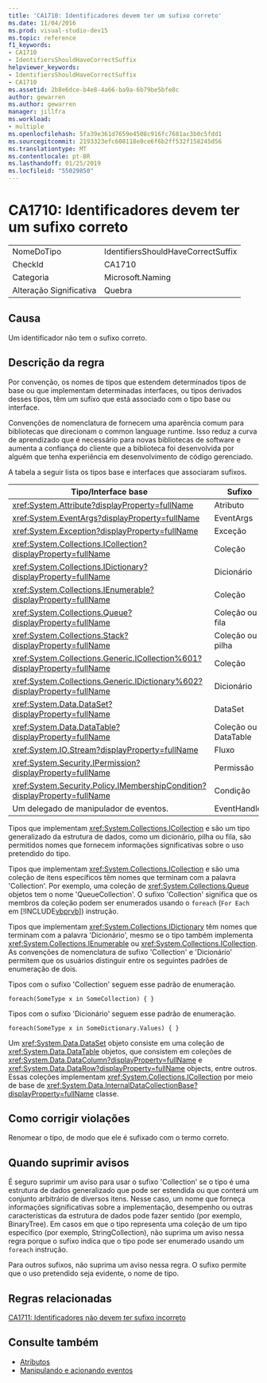 ```yaml
---
title: 'CA1710: Identificadores devem ter um sufixo correto'
ms.date: 11/04/2016
ms.prod: visual-studio-dev15
ms.topic: reference
f1_keywords:
- CA1710
- IdentifiersShouldHaveCorrectSuffix
helpviewer_keywords:
- IdentifiersShouldHaveCorrectSuffix
- CA1710
ms.assetid: 2b8e6dce-b4e8-4a66-ba9a-6b79be5bfe8c
author: gewarren
ms.author: gewarren
manager: jillfra
ms.workload:
- multiple
ms.openlocfilehash: 5fa39e361d7659e4508c916fc7681ac3b0c5fdd1
ms.sourcegitcommit: 2193323efc608118e0ce6f6b2ff532f158245d56
ms.translationtype: MT
ms.contentlocale: pt-BR
ms.lasthandoff: 01/25/2019
ms.locfileid: "55029850"
---
```

# <a name="ca1710-identifiers-should-have-correct-suffix"></a>CA1710: Identificadores devem ter um sufixo correto

|||
|-|-|
|NomeDoTipo|IdentifiersShouldHaveCorrectSuffix|
|CheckId|CA1710|
|Categoria|Microsoft.Naming|
|Alteração Significativa|Quebra|

## <a name="cause"></a>Causa

Um identificador não tem o sufixo correto.

## <a name="rule-description"></a>Descrição da regra

Por convenção, os nomes de tipos que estendem determinados tipos de base ou que implementam determinadas interfaces, ou tipos derivados desses tipos, têm um sufixo que está associado com o tipo base ou interface.

Convenções de nomenclatura de fornecem uma aparência comum para bibliotecas que direcionam o common language runtime. Isso reduz a curva de aprendizado que é necessário para novas bibliotecas de software e aumenta a confiança do cliente que a biblioteca foi desenvolvida por alguém que tenha experiência em desenvolvimento de código gerenciado.

A tabela a seguir lista os tipos base e interfaces que associaram sufixos.

|Tipo/Interface base|Sufixo|
|--------------------------|------------|
|<xref:System.Attribute?displayProperty=fullName>|Atributo|
|<xref:System.EventArgs?displayProperty=fullName>|EventArgs|
|<xref:System.Exception?displayProperty=fullName>|Exceção|
|<xref:System.Collections.ICollection?displayProperty=fullName>|Coleção|
|<xref:System.Collections.IDictionary?displayProperty=fullName>|Dicionário|
|<xref:System.Collections.IEnumerable?displayProperty=fullName>|Coleção|
|<xref:System.Collections.Queue?displayProperty=fullName>|Coleção ou fila|
|<xref:System.Collections.Stack?displayProperty=fullName>|Coleção ou pilha|
|<xref:System.Collections.Generic.ICollection%601?displayProperty=fullName>|Coleção|
|<xref:System.Collections.Generic.IDictionary%602?displayProperty=fullName>|Dicionário|
|<xref:System.Data.DataSet?displayProperty=fullName>|DataSet|
|<xref:System.Data.DataTable?displayProperty=fullName>|Coleção ou DataTable|
|<xref:System.IO.Stream?displayProperty=fullName>|Fluxo|
|<xref:System.Security.IPermission?displayProperty=fullName>|Permissão|
|<xref:System.Security.Policy.IMembershipCondition?displayProperty=fullName>|Condição|
|Um delegado de manipulador de eventos.|EventHandler|

Tipos que implementam <xref:System.Collections.ICollection> e são um tipo generalizado da estrutura de dados, como um dicionário, pilha ou fila, são permitidos nomes que fornecem informações significativas sobre o uso pretendido do tipo.

Tipos que implementam <xref:System.Collections.ICollection> e são uma coleção de itens específicos têm nomes que terminam com a palavra 'Collection'. Por exemplo, uma coleção de <xref:System.Collections.Queue> objetos tem o nome 'QueueCollection'. O sufixo 'Collection' significa que os membros da coleção podem ser enumerados usando o `foreach` (`For Each` em [!INCLUDE[vbprvb](../code-quality/includes/vbprvb_md.md)]) instrução.

Tipos que implementam <xref:System.Collections.IDictionary> têm nomes que terminam com a palavra 'Dicionário', mesmo se o tipo também implementa <xref:System.Collections.IEnumerable> ou <xref:System.Collections.ICollection>. As convenções de nomenclatura de sufixo 'Collection' e 'Dicionário' permitem que os usuários distinguir entre os seguintes padrões de enumeração de dois.

Tipos com o sufixo 'Collection' seguem esse padrão de enumeração.

```
foreach(SomeType x in SomeCollection) { }
```

Tipos com o sufixo 'Dicionário' seguem esse padrão de enumeração.

```
foreach(SomeType x in SomeDictionary.Values) { }
```

Um <xref:System.Data.DataSet> objeto consiste em uma coleção de <xref:System.Data.DataTable> objetos, que consistem em coleções de <xref:System.Data.DataColumn?displayProperty=fullName> e <xref:System.Data.DataRow?displayProperty=fullName> objects, entre outros. Essas coleções implementam <xref:System.Collections.ICollection> por meio de base de <xref:System.Data.InternalDataCollectionBase?displayProperty=fullName> classe.

## <a name="how-to-fix-violations"></a>Como corrigir violações

Renomear o tipo, de modo que ele é sufixado com o termo correto.

## <a name="when-to-suppress-warnings"></a>Quando suprimir avisos

É seguro suprimir um aviso para usar o sufixo 'Collection' se o tipo é uma estrutura de dados generalizado que pode ser estendida ou que conterá um conjunto arbitrário de diversos itens. Nesse caso, um nome que forneça informações significativas sobre a implementação, desempenho ou outras características da estrutura de dados pode fazer sentido (por exemplo, BinaryTree). Em casos em que o tipo representa uma coleção de um tipo específico (por exemplo, StringCollection), não suprima um aviso nessa regra porque o sufixo indica que o tipo pode ser enumerado usando um `foreach` instrução.

Para outros sufixos, não suprima um aviso nessa regra. O sufixo permite que o uso pretendido seja evidente, o nome de tipo.

## <a name="related-rules"></a>Regras relacionadas

[CA1711: Identificadores não devem ter sufixo incorreto](../code-quality/ca1711-identifiers-should-not-have-incorrect-suffix.md)

## <a name="see-also"></a>Consulte também

- [Atributos](/dotnet/standard/design-guidelines/attributes)
- [Manipulando e acionando eventos](/dotnet/standard/events/index)
